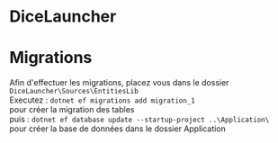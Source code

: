 # DiceLauncher


# Migrations 

Afin d'effectuer les migrations, placez vous dans le dossier ```DiceLauncher\Sources\EntitiesLib```  
Executez : ```dotnet ef migrations add migration_1```  
pour créer la migration des tables  
puis : ```dotnet ef database update --startup-project ..\Application\```  
pour créer la base de données dans le dossier Application
